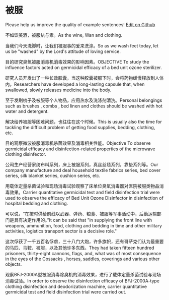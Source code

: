 # 被服

Please help us improve the quality of example sentences! [Edit on Github](https://github.com/jiyushe/jiyu-example-sentence-source/blob/main/chinese/beifu_1.md)

<p><span class="chinese">不如饮美酒，被服纨与素。</span><span class="english">As the wine, Wan and clothing.</span></p>

<p><span class="chinese">当我们今天洗脚时，让我们被服事的爱来洗涤。</span><span class="english">So as we wash feet today, let us be "washed" by the Lord's attitude of loving service.</span></p>

<p><span class="chinese">目的研究臭氧被服消毒机消毒效果的影响因素。</span><span class="english">OBJECTIVE To study the influence factors acted on germicidal efficacy of a bed unit ozone sterilizer.</span></p>

<p><span class="chinese">研究人员开发出了一种长效胶囊，当这种胶囊被服下时，会将药物缓慢释放到人体内。</span><span class="english">Researchers have developed a long-lasting capsule that, when swallowed, slowly releases medicine into the body.</span></p>

<p><span class="chinese">至于发刷梳子及被服等个人物品，应用热水及洗涤剂清洗。</span><span class="english">Personal belongings such as brushes , combs , bed linen and clothes should be washed with hot water and detergent.</span></p>

<p><span class="chinese">解决给养被服等困难问题，也往往在这个时候。</span><span class="english">This is usually also the time for tackling the difficult problem of getting food supplies, bedding, clothing, etc.</span></p>

<p><span class="chinese">目的观察微波被服消毒机杀菌效果及消毒相关性能。</span><span class="english">Objective To observe germicidal efficacy and disinfection-related properties of the microwave clothing disinfector.</span></p>

<p><span class="chinese">公司生产经营家纺布料系列，床上被服系列，真丝丝毯系列，靠垫系列等。</span><span class="english">Our company manufacture and deal household textile fabrics series, bed cover series, silk blanket series, cushion series, etc.</span></p>

<p><span class="chinese">用载体定量杀菌试验和现场消毒试验观察了床单位臭氧消毒器对医院被服类物品消毒效果。</span><span class="english">Carrier quantitative germicidal test and field disinfection trial were used to observe the efficacy of Bed Unit Ozone Disinfector in disinfection of hospital bedding and clothing.</span></p>

<p><span class="chinese">可以说，“在按时供给前线以武器、弹药、粮食、被服等军事活动中，后勤运输部门是具有决定作用的。”</span><span class="english">It can be said that "in supplying the front line with weapons, ammunition, food, clothing and bedding in time and other military activities, logistics transport sector is a decisive role."</span></p>

<p><span class="chinese">这次俘获了一千五百名俘虏，三十八门大炮，许多旗帜，还有哥萨克们认为最重要的马匹、马鞍、被服，以及其他许多东西。</span><span class="english">They had taken fifteen hundred prisoners, thirty-eight cannons, flags, and, what was of most consequence in the eyes of the Cossacks , horses, saddles, coverings and various other objects.</span></p>

<p><span class="chinese">观察BFJ-2000A型被服消毒除臭机的消毒效果，进行了载体定量杀菌试验与现场消毒试验。</span><span class="english">In order to observe the disinfection efficacy of BFJ-2000A-type clothing disinfection and deodorization machine, carrier quantitative germicidal test and field disinfection trial were carried out.</span></p>

